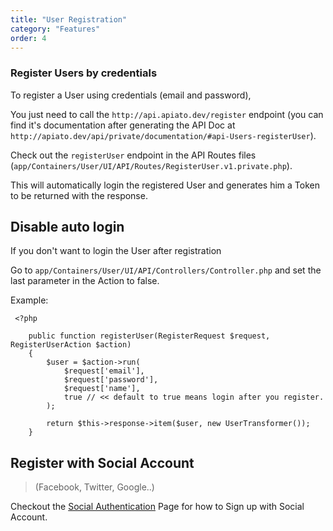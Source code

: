 ```yaml
---
title: "User Registration"
category: "Features"
order: 4
---
```


### Register Users by credentials

To register a User using credentials (email and password), 

You just need to call the `http://api.apiato.dev/register` endpoint (you can find it's documentation after generating the API Doc at `http://apiato.dev/api/private/documentation/#api-Users-registerUser`).

Check out the `registerUser` endpoint in the API Routes files (`app/Containers/User/UI/API/Routes/RegisterUser.v1.private.php`).

This will automatically login the registered User and generates him a Token to be returned with the response.

## Disable auto login

If you don't want to login the User after registration

Go to `app/Containers/User/UI/API/Controllers/Controller.php` and set the last parameter in the Action to false. 

Example:

	 <?php
	
	    public function registerUser(RegisterRequest $request, RegisterUserAction $action)
	    {
	        $user = $action->run(
	            $request['email'],
	            $request['password'],
	            $request['name'],
	            true // << default to true means login after you register.
	        );
	
	        return $this->response->item($user, new UserTransformer());
	    } 

## Register with Social Account

> (Facebook, Twitter, Google..)

Checkout the [Social Authentication](doc:social-authentication) Page for how to Sign up with Social Account.
